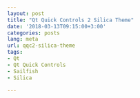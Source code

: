 ```yaml
---
layout: post
title: "Qt Quick Controls 2 Silica Theme"
date: '2018-03-13T09:15:00+3:00'
categories: posts
lang: meta
url: qqc2-silica-theme
tags:
- Qt
- Qt Quick Controls
- Sailfish
- Silica

---
```

